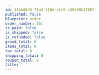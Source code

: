 ```yaml
---
id: 316bd9d6-71a3-410e-b1c9-c30d30b47007
published: false
blueprint: order
order_number: 161
is_paid: false
is_shipped: false
is_refunded: false
grand_total: 0
items_total: 0
tax_total: 0
shipping_total: 0
coupon_total: 0
title: ' '
---
```

